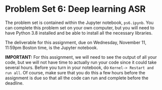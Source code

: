 # Problem Set 6: Deep learning ASR

The problem set is contained within the Jupyter notebook, `ps6.ipynb`. You can complete this problem set on your own computer, but you will need to have Python 3.8 installed and be able to install all the necessary libraries. 

The deliverable for this assignment, due on Wednesday, November 11, 11:59pm Boston time, is the Jupyter notebook.

**IMPORTANT:** For this assignment, we will need to see the output of all your code, but we will not have time to actually run your code since it could take several hours. Before you turn in your notebook, do `Kernel-> Restart and run all`. Of course, make sure that you do this a few hours before the assignment is due so that all the code can run and complete before the deadline.
